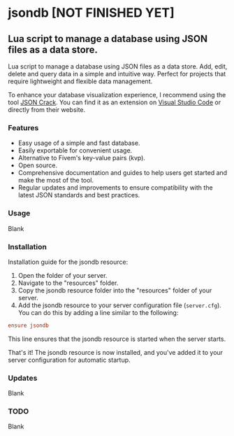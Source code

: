 # jsondb [NOT FINISHED YET]
## Lua script to manage a database using JSON files as a data store.
Lua script to manage a database using JSON files as a data store. Add, edit, delete and query data in a simple and intuitive way. Perfect for projects that require lightweight and flexible data management.

To enhance your database visualization experience, I recommend using the tool [JSON Crack](https://jsoncrack.com/). You can find it as an extension on [Visual Studio Code](https://marketplace.visualstudio.com/items?itemName=AykutSarac.jsoncrack-vscode) or directly from their website.

### Features
- Easy usage of a simple and fast database.
- Easily exportable for convenient usage.
- Alternative to Fivem's key-value pairs (kvp).
- Open source.
- Comprehensive documentation and guides to help users get started and make the most of the tool.
- Regular updates and improvements to ensure compatibility with the latest JSON standards and best practices.

### Usage
Blank

### Installation
Installation guide for the jsondb resource:

1. Open the folder of your server.
2. Navigate to the "resources" folder.
3. Copy the jsondb resource folder into the "resources" folder of your server.
4. Add the jsondb resource to your server configuration file (`server.cfg`). You can do this by adding a line similar to the following:
```cfg
ensure jsondb
```

This line ensures that the jsondb resource is started when the server starts.

That's it! The jsondb resource is now installed, and you've added it to your server configuration for automatic startup.

### Updates
Blank

### TODO
Blank
